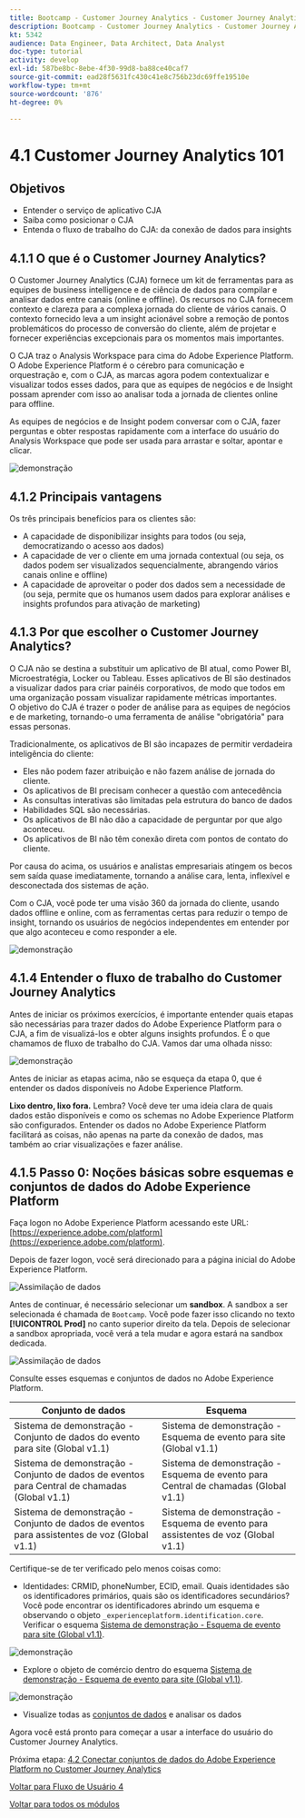 ```yaml
---
title: Bootcamp - Customer Journey Analytics - Customer Journey Analytics 101
description: Bootcamp - Customer Journey Analytics - Customer Journey Analytics 101
kt: 5342
audience: Data Engineer, Data Architect, Data Analyst
doc-type: tutorial
activity: develop
exl-id: 587be8bc-8ebe-4f30-99d8-ba88ce40caf7
source-git-commit: ead28f5631fc430c41e8c756b23dc69ffe19510e
workflow-type: tm+mt
source-wordcount: '876'
ht-degree: 0%

---
```


# 4.1 Customer Journey Analytics 101

## Objetivos

- Entender o serviço de aplicativo CJA
- Saiba como posicionar o CJA
- Entenda o fluxo de trabalho do CJA: da conexão de dados para insights

## 4.1.1 O que é o Customer Journey Analytics?

O Customer Journey Analytics (CJA) fornece um kit de ferramentas para as equipes de business intelligence e de ciência de dados para compilar e analisar dados entre canais (online e offline). Os recursos no CJA fornecem contexto e clareza para a complexa jornada do cliente de vários canais. O contexto fornecido leva a um insight acionável sobre a remoção de pontos problemáticos do processo de conversão do cliente, além de projetar e fornecer experiências excepcionais para os momentos mais importantes.

O CJA traz o Analysis Workspace para cima do Adobe Experience Platform. O Adobe Experience Platform é o cérebro para comunicação e orquestração e, com o CJA, as marcas agora podem contextualizar e visualizar todos esses dados, para que as equipes de negócios e de Insight possam aprender com isso ao analisar toda a jornada de clientes online para offline.

As equipes de negócios e de Insight podem conversar com o CJA, fazer perguntas e obter respostas rapidamente com a interface do usuário do Analysis Workspace que pode ser usada para arrastar e soltar, apontar e clicar.

![demonstração](./images/cja-adv-analysis1.png)

## 4.1.2 Principais vantagens

Os três principais benefícios para os clientes são:

- A capacidade de disponibilizar insights para todos (ou seja, democratizando o acesso aos dados)
- A capacidade de ver o cliente em uma jornada contextual (ou seja, os dados podem ser visualizados sequencialmente, abrangendo vários canais online e offline)
- A capacidade de aproveitar o poder dos dados sem a necessidade de (ou seja, permite que os humanos usem dados para explorar análises e insights profundos para ativação de marketing)

## 4.1.3 Por que escolher o Customer Journey Analytics?

O CJA não se destina a substituir um aplicativo de BI atual, como Power BI, Microestratégia, Locker ou Tableau. Esses aplicativos de BI são destinados a visualizar dados para criar painéis corporativos, de modo que todos em uma organização possam visualizar rapidamente métricas importantes.\
O objetivo do CJA é trazer o poder de análise para as equipes de negócios e de marketing, tornando-o uma ferramenta de análise &quot;obrigatória&quot; para essas personas.

Tradicionalmente, os aplicativos de BI são incapazes de permitir verdadeira inteligência do cliente:

- Eles não podem fazer atribuição e não fazem análise de jornada do cliente.
- Os aplicativos de BI precisam conhecer a questão com antecedência
- As consultas interativas são limitadas pela estrutura do banco de dados
- Habilidades SQL são necessárias.
- Os aplicativos de BI não dão a capacidade de perguntar por que algo aconteceu.
- Os aplicativos de BI não têm conexão direta com pontos de contato do cliente.

Por causa do acima, os usuários e analistas empresariais atingem os becos sem saída quase imediatamente, tornando a análise cara, lenta, inflexível e desconectada dos sistemas de ação.

Com o CJA, você pode ter uma visão 360 da jornada do cliente, usando dados offline e online, com as ferramentas certas para reduzir o tempo de insight, tornando os usuários de negócios independentes em entender por que algo aconteceu e como responder a ele.

![demonstração](./images/cja-use-case.png)

## 4.1.4 Entender o fluxo de trabalho do Customer Journey Analytics

Antes de iniciar os próximos exercícios, é importante entender quais etapas são necessárias para trazer dados do Adobe Experience Platform para o CJA, a fim de visualizá-los e obter alguns insights profundos. É o que chamamos de fluxo de trabalho do CJA. Vamos dar uma olhada nisso:

![demonstração](./images/cja-work-flow.jpg)

Antes de iniciar as etapas acima, não se esqueça da etapa 0, que é entender os dados disponíveis no Adobe Experience Platform.

**Lixo dentro, lixo fora.** Lembra? Você deve ter uma ideia clara de quais dados estão disponíveis e como os schemas no Adobe Experience Platform são configurados. Entender os dados no Adobe Experience Platform facilitará as coisas, não apenas na parte da conexão de dados, mas também ao criar visualizações e fazer análise.

## 4.1.5 Passo 0: Noções básicas sobre esquemas e conjuntos de dados do Adobe Experience Platform

Faça logon no Adobe Experience Platform acessando este URL: [https://experience.adobe.com/platform](https://experience.adobe.com/platform).

Depois de fazer logon, você será direcionado para a página inicial do Adobe Experience Platform.

![Assimilação de dados](../uc1/images/home.png)

Antes de continuar, é necessário selecionar um **sandbox**. A sandbox a ser selecionada é chamada de ``Bootcamp``. Você pode fazer isso clicando no texto **[!UICONTROL Prod]** no canto superior direito da tela. Depois de selecionar a sandbox apropriada, você verá a tela mudar e agora estará na sandbox dedicada.

![Assimilação de dados](../uc1/images/sb1.png)

Consulte esses esquemas e conjuntos de dados no Adobe Experience Platform.

| Conjunto de dados | Esquema |
| ----------------- |-------------| 
| Sistema de demonstração - Conjunto de dados do evento para site (Global v1.1) | Sistema de demonstração - Esquema de evento para site (Global v1.1) |
| Sistema de demonstração - Conjunto de dados de eventos para Central de chamadas (Global v1.1) | Sistema de demonstração - Esquema de evento para Central de chamadas (Global v1.1) |
| Sistema de demonstração - Conjunto de dados de eventos para assistentes de voz (Global v1.1) | Sistema de demonstração - Esquema de evento para assistentes de voz (Global v1.1) |

Certifique-se de ter verificado pelo menos coisas como:

- Identidades: CRMID, phoneNumber, ECID, email. Quais identidades são os identificadores primários, quais são os identificadores secundários?
Você pode encontrar os identificadores abrindo um esquema e observando o objeto `_experienceplatform.identification.core`. Verificar o esquema [Sistema de demonstração - Esquema de evento para site (Global v1.1)](https://experience.adobe.com/platform/schema).

![demonstração](./images/identity.png)

- Explore o objeto de comércio dentro do esquema [Sistema de demonstração - Esquema de evento para site (Global v1.1)](https://experience.adobe.com/platform/schema).

![demonstração](./images/commerce.png)

- Visualize todas as [conjuntos de dados](https://experience.adobe.com/platform/dataset/browse?limit=50&amp;page=1&amp;sortDescending=1&amp;sortField=created) e analisar os dados

Agora você está pronto para começar a usar a interface do usuário do Customer Journey Analytics.

Próxima etapa: [4.2 Conectar conjuntos de dados do Adobe Experience Platform no Customer Journey Analytics](./ex2.md)

[Voltar para Fluxo de Usuário 4](./uc4.md)

[Voltar para todos os módulos](../../overview.md)
